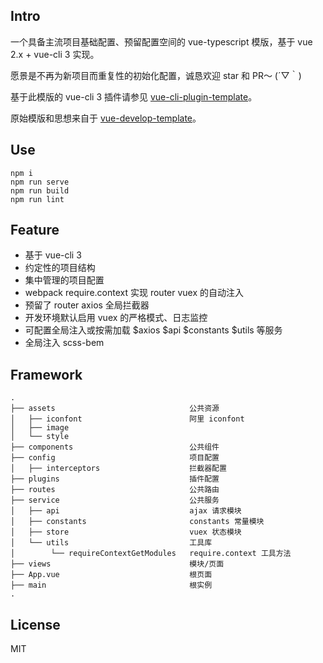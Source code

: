 ## Intro

一个具备主流项目基础配置、预留配置空间的 vue-typescript 模版，基于  vue 2.x + vue-cli 3 实现。

愿景是不再为新项目而重复性的初始化配置，诚恳欢迎 star 和 PR～ (´▽｀)

基于此模版的 vue-cli 3 插件请参见 [vue-cli-plugin-template](https://github.com/zoux/vue-cli-plugin-template)。

原始模版和思想来自于 [vue-develop-template](https://github.com/PerseveranceZ/vue-develop-template)。


## Use

```
npm i
npm run serve
npm run build
npm run lint
```


## Feature

- 基于 vue-cli 3
- 约定性的项目结构
- 集中管理的项目配置
- webpack require.context 实现 router vuex 的自动注入
- 预留了 router axios 全局拦截器
- 开发环境默认启用 vuex 的严格模式、日志监控
- 可配置全局注入或按需加载 $axios $api $constants $utils 等服务
- 全局注入 scss-bem


## Framework

```
.
├── assets                              公共资源
│   ├── iconfont                        阿里 iconfont
│   ├── image
│   └── style
├── components                          公共组件
├── config                              项目配置
│   ├── interceptors                    拦截器配置
├── plugins                             插件配置
├── routes                              公共路由
├── service                             公共服务
│   ├── api                             ajax 请求模块
│   ├── constants                       constants 常量模块
│   ├── store                           vuex 状态模块
│   └── utils                           工具库
│        └── requireContextGetModules   require.context 工具方法
├── views                               模块/页面
├── App.vue                             根页面
├── main                                根实例
.
```


## License

MIT

